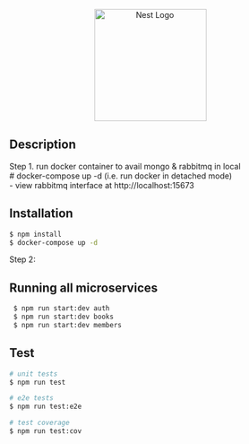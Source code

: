<p align="center">
  <a href="http://nestjs.com/" target="blank"><img src="https://nestjs.com/img/logo-small.svg" width="200" alt="Nest Logo" /></a>
</p>



  <!--[![Backers on Open Collective](https://opencollective.com/nest/backers/badge.svg)](https://opencollective.com/nest#backer)
  [![Sponsors on Open Collective](https://opencollective.com/nest/sponsors/badge.svg)](https://opencollective.com/nest#sponsor)-->

## Description

Step 1. run docker container to avail mongo & rabbitmq in local<br/>
     # docker-compose up -d (i.e. run docker in detached mode)<br/>
        - view rabbitmq interface at http://localhost:15673

## Installation

```bash
$ npm install
$ docker-compose up -d
```
Step 2:
## Running all microservices

```bash
 $ npm run start:dev auth
 $ npm run start:dev books
 $ npm run start:dev members
```

## Test

```bash
# unit tests
$ npm run test

# e2e tests
$ npm run test:e2e

# test coverage
$ npm run test:cov
```


